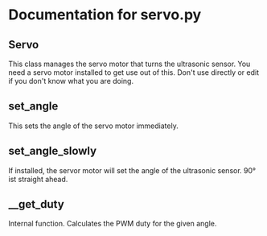 # Documentation for servo.py 

## Servo 
This class manages the servo motor that turns the ultrasonic sensor. You need a servo motor installed to get use out of this. 
Don't use directly or edit if you don't know what you are doing.

## set_angle 
This sets the angle of the servo motor immediately. 

## set_angle_slowly 
If installed, the servor motor will set the angle of the ultrasonic sensor. 90° ist straight ahead.

## __get_duty 
Internal function. Calculates the PWM duty for the given angle.

